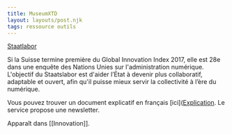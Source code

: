 ```yaml
---
title: MuseumXTD
layout: layouts/post.njk
tags: ressource outils
---
```

[Staatlabor](https://www.staatslabor.ch/fr)

Si la Suisse termine première du Global Innovation Index 2017, elle est 28e dans une enquête des Nations Unies sur l'administration numérique. L'objectif du Staatslabor est d'aider l’État à devenir plus collaboratif, adaptable et ouvert, afin qu'il puisse mieux servir la collectivité à l’ère du numérique.

Vous pouvez trouver un document explicatif en français [ici]([Explication](https://www.staatslabor.ch/sites/default/files/2018-06/staatsleporello_francais_1.pdf). 
Le service propose une newsletter. 

Apparaît dans [[Innovation]]. 

